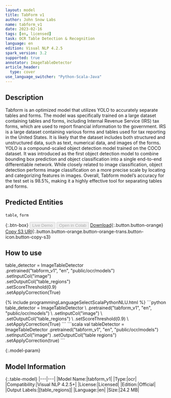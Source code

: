 ```yaml
---
layout: model
title: TabForm v1
author: John Snow Labs
name: tabform_v1
date: 2023-02-16
tags: [en, licensed]
task: OCR Table Detection & Recognition
language: en
edition: Visual NLP 4.2.5
spark_version: 3.2
supported: true
annotator: ImageTableDetector
article_header:
  type: cover
use_language_switcher: "Python-Scala-Java"
---
```


## Description

Tabform is an optimized model that utilizes YOLO to accurately separate tables and forms. The model was specifically trained on a large dataset containing tables and forms, including Internal Revenue Service (IRS) tax forms, which are used to report financial information to the government. IRS is a large dataset containing various forms and tables used for tax reporting in the United States. It is likely that the dataset includes both structured and unstructured data, such as text, numerical data, and images of the forms. YOLO is a compound-scaled object detection model trained on the COCO dataset. It was introduced as the first object detection model to combine bounding box prediction and object classification into a single end-to-end differentiable network. While closely related to image classification, object detection performs image classification on a more precise scale by locating and categorizing features in images. Overall, Tabform model’s accuracy for the test set is 98.5%, making it a highly effective tool for separating tables and forms.

## Predicted Entities

`table`, `form`

{:.btn-box}
<button class="button button-orange" disabled>Live Demo</button>
<button class="button button-orange" disabled>Open in Colab</button>
[Download](https://s3.amazonaws.com/auxdata.johnsnowlabs.com/clinical/ocr/tabform_v1_en_4.2.5_3.2_1676540271876.zip){:.button.button-orange}
[Copy S3 URI](s3://auxdata.johnsnowlabs.com/clinical/ocr/tabform_v1_en_4.2.5_3.2_1676540271876.zip){:.button.button-orange.button-orange-trans.button-icon.button-copy-s3}

## How to use

table_detector = ImageTableDetector \
            .pretrained("tabform_v1", "en", "public/ocr/models") \
            .setInputCol("image") \
            .setOutputCol("table_regions") \
            .setScoreThreshold(0.9) \
            .setApplyCorrection(True)

<div class="tabs-box" markdown="1">
{% include programmingLanguageSelectScalaPythonNLU.html %}
```python
table_detector = ImageTableDetector \
            .pretrained("tabform_v1", "en", "public/ocr/models") \
            .setInputCol("image") \
            .setOutputCol("table_regions") \
            .setScoreThreshold(0.9) \
            .setApplyCorrection(True)
```
```scala
val tableDetector = ImageTableDetector
    .pretrained("tabform_v1", "en", "public/ocr/models")
    .setInputCol("image")
    .setOutputCol("table regions")
    .setApplyCorrection(true)
```
</div>

{:.model-param}
## Model Information

{:.table-model}
|---|---|
|Model Name:|tabform_v1|
|Type:|ocr|
|Compatibility:|Visual NLP 4.2.5+|
|License:|Licensed|
|Edition:|Official|
|Output Labels:|[table_regions]|
|Language:|en|
|Size:|24.2 MB|